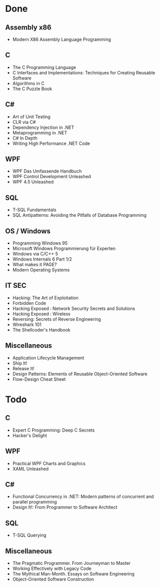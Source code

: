 # Done

  ## Assembly x86
   * Modern X86 Assembly Language Programming

  ## C
   * The C Programming Language
   * C Interfaces and Implementations: Techniques for Creating Reusable Software
   * Algorithms in C
   * The C Puzzle Book

  ## C#
   * Art of Unit Testing
   * CLR via C#
   * Dependency Injection in .NET
   * Metaprogramming in .NET
   * C# In Depth
   * Writing High Performance .NET Code

  ## WPF
   * WPF Das Umfassende Handbuch
   * WPF Control Development Unleashed
   * WPF 4.5 Unleashed

  ## SQL
   * T-SQL Fundamentals
   * SQL Antipatterns: Avoiding the Pitfalls of Database Programming

  ## OS / Windows
   * Programming Windows 95
   * Microsoft Windows Programmierung für Experten
   * Windows via C/C++ 5
   * Windows Internals 6 Part 1/2
   * What makes it PAGE?
   * Modern Operating Systems

  ## IT SEC
   * Hacking: The Art of Exploitation
   * Forbidden Code
   * Hacking Exposed : Network Security Secrets and Solutions
   * Hacking Exposed : Wireless
   * Reversing: Secrets of Reverse Engineering
   * Wireshark 101
   * The Shellcoder's Handbook

  ## Miscellaneous
   * Application Lifecycle Management
   * Ship It!
   * Release It!
   * Design Patterns: Elements of Reusable Object-Oriented Software
   * Flow-Design Cheat Sheet

# Todo

  ## C
   * Expert C Programming: Deep C Secrets
   * Hacker's Delight

  ## WPF
   * Practical WPF Charts and Graphics
   * XAML Unleashed

  ## C#
   * Functional Concurrency in .NET: Modern patterns of concurrent and parallel programming
   * Design It!: From Programmer to Software Architect

  ## SQL
   * T-SQL Querying

  ## Miscellaneous
   * The Pragmatic Programmer. From Journeyman to Master
   * Working Effectively with Legacy Code
   * The Mythical Man-Month. Essays on Software Engineering
   * Object-Oriented Software Construction
